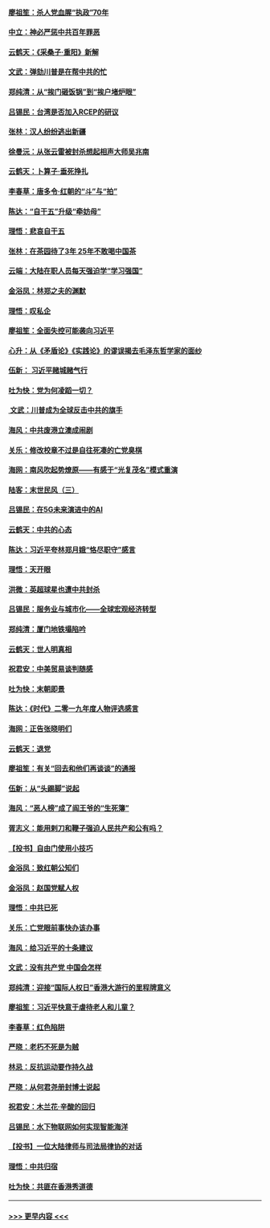 #### [廖祖笙：杀人党血腥“执政”70年](../pages/nsc993/n11745144.md?t=12262311) 
#### [中立：神必严惩中共百年罪恶](../pages/nsc993/n11744970.md?t=12262311) 
#### [云鹤天：《采桑子‧重阳》新解](../pages/nsc993/n11744948.md?t=12262311) 
#### [文武：弹劾川普是在帮中共的忙](../pages/nsc993/n11744758.md?t=12262311) 
#### [郑纯清：从“挨门砸饭锅”到“挨户堵炉眼”](../pages/nsc993/n11744745.md?t=12262311) 
#### [吕锡民：台湾是否加入RCEP的研议](../pages/nsc993/n11744701.md?t=12262311) 
#### [张林：汉人纷纷逃出新疆](../pages/nsc993/n11743530.md?t=12262311) 
#### [徐曼沅：从张云雷被封杀想起相声大师吴兆南](../pages/nsc993/n11741816.md?t=12262311) 
#### [云鹤天：卜算子‧垂死挣扎](../pages/nsc993/n11739956.md?t=12262311) 
#### [李春草：唐多令‧红朝的“斗”与“拍”](../pages/nsc993/n11739830.md?t=12262311) 
#### [陈达：“自干五”升级“牵妨母”](../pages/nsc993/n11739724.md?t=12262311) 
#### [理悟：悲哀自干五](../pages/nsc993/n11739547.md?t=12262311) 
#### [张林：在茶园待了3年 25年不敢喝中国茶](../pages/nsc993/n11739240.md?t=12262311) 
#### [云端：大陆在职人员每天强迫学“学习强国”](../pages/nsc993/n11738735.md?t=12262311) 
#### [金浴凤：林郑之夫的渊默](../pages/nsc993/n11737735.md?t=12262311) 
#### [理悟：叹私企](../pages/nsc993/n11737715.md?t=12262311) 
#### [廖祖笙：全面失控可能袭向习近平](../pages/nsc993/n11737704.md?t=12262311) 
#### [心升：从《矛盾论》《实践论》的谬误揭去毛泽东哲学家的面纱](../pages/nsc993/n11736962.md?t=12262311) 
#### [伍新： 习近平赌城赌气行](../pages/nsc993/n11736929.md?t=12262311) 
#### [吐为快：党为何凌蹈一切？](../pages/nsc993/n11736915.md?t=12262311) 
#### [ 文武：川普成为全球反击中共的旗手](../pages/nsc993/n11736882.md?t=12262311) 
#### [海风：中共废港立澳成闹剧](../pages/nsc993/n11735857.md?t=12262311) 
#### [关乐：修改校章不过是自往死凑的亡党臭棋](../pages/nsc993/n11735097.md?t=12262311) 
#### [海网：南风吹起势燎原——有感于“光复茂名”模式重演](../pages/nsc993/n11732308.md?t=12262311) 
#### [陆客：末世民风（三）](../pages/nsc993/n11732211.md?t=12262311) 
#### [吕锡民：在5G未来演进中的AI](../pages/nsc993/n11730010.md?t=12262311) 
#### [云鹤天：中共的心态](../pages/nsc993/n11729906.md?t=12262311) 
#### [陈达：习近平夸林郑月娥“恪尽职守”感言](../pages/nsc993/n11729881.md?t=12262311) 
#### [理悟：天开眼](../pages/nsc993/n11729699.md?t=12262311) 
#### [洪微：英超球星也遭中共封杀](../pages/nsc993/n11727243.md?t=12262311) 
#### [吕锡民：服务业与城市化——全球宏观经济转型](../pages/nsc993/n11725845.md?t=12262311) 
#### [郑纯清：厦门地铁塌陷吟](../pages/nsc993/n11725813.md?t=12262311) 
#### [云鹤天：世人明真相](../pages/nsc993/n11725621.md?t=12262311) 
#### [祝君安：中美贸易谈判随感](../pages/nsc993/n11725609.md?t=12262311) 
#### [吐为快：末朝即景](../pages/nsc993/n11723365.md?t=12262311) 
#### [陈达：《时代》二零一九年度人物评选感言](../pages/nsc993/n11723337.md?t=12262311) 
#### [海网：正告张晓明们](../pages/nsc993/n11723228.md?t=12262311) 
#### [云鹤天：退党](../pages/nsc993/n11723056.md?t=12262311) 
#### [廖祖笙：有关“回去和他们再谈谈”的通报](../pages/nsc993/n11722442.md?t=12262311) 
#### [伍新：从“头踢脚”说起](../pages/nsc993/n11722429.md?t=12262311) 
#### [海风：“恶人榜”成了阎王爷的“生死簿”](../pages/nsc993/n11722272.md?t=12262311) 
#### [胥志义：能用剌刀和鞭子强迫人民共产和公有吗？](../pages/nsc993/n11720569.md?t=12262311) 
#### [【投书】自由门使用小技巧](../pages/nsc993/n11720180.md?t=12262311) 
#### [金浴凤：致红朝公知们](../pages/nsc993/n11720563.md?t=12262311) 
#### [金浴凤：赵国党赋人权](../pages/nsc993/n11720533.md?t=12262311) 
#### [理悟：中共已死](../pages/nsc993/n11720233.md?t=12262311) 
#### [关乐：亡党眼前事快办该办事](../pages/nsc993/n11719160.md?t=12262311) 
#### [海风：给习近平的十条建议](../pages/nsc993/n11717616.md?t=12262311) 
#### [文武：没有共产党 中国会怎样](../pages/nsc993/n11717584.md?t=12262311) 
#### [郑纯清：迎接“国际人权日”香港大游行的里程牌意义](../pages/nsc993/n11717417.md?t=12262311) 
#### [廖祖笙：习近平快意于虐待老人和儿童？](../pages/nsc993/n11715313.md?t=12262311) 
#### [李春草：红色陷阱](../pages/nsc993/n11715029.md?t=12262311) 
#### [严晓：老朽不死是为贼](../pages/nsc993/n11712910.md?t=12262311) 
#### [林忌：反抗运动要作持久战](../pages/nsc993/n11712623.md?t=12262311) 
#### [严晓：从何君尧册封博士说起](../pages/nsc993/n11712465.md?t=12262311) 
#### [祝君安：木兰花·辛酸的回归](../pages/nsc993/n11712381.md?t=12262311) 
#### [吕锡民：水下物联网如何实现智能海洋](../pages/nsc993/n11711158.md?t=12262311) 
#### [【投书】一位大陆律师与司法局律协的对话](../pages/nsc993/n11709675.md?t=12262311) 
#### [理悟：中共归宿](../pages/nsc993/n11710059.md?t=12262311) 
#### [吐为快：共匪在香港秀道德](../pages/nsc993/n11709979.md?t=12262311) 

----
#### [ >>> 更早内容 <<< ](../indexes/nsc993-earlier.md)
